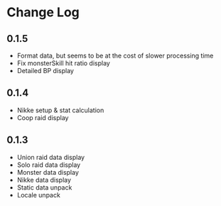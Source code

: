 # Change Log

## 0.1.5
- Format data, but seems to be at the cost of slower processing time
- Fix monsterSkill hit ratio display
- Detailed BP display

## 0.1.4
- Nikke setup & stat calculation
- Coop raid display

## 0.1.3
- Union raid data display
- Solo raid data display
- Monster data display
- Nikke data display
- Static data unpack
- Locale unpack